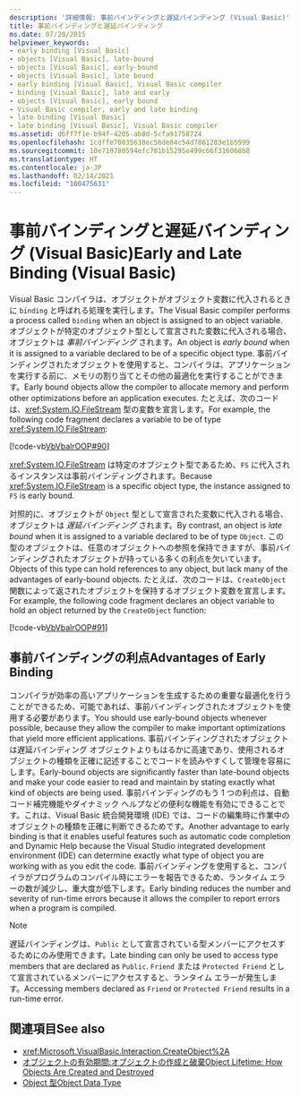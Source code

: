 ```yaml
---
description: '詳細情報: 事前バインディングと遅延バインディング (Visual Basic)'
title: 事前バインディングと遅延バインディング
ms.date: 07/20/2015
helpviewer_keywords:
- early binding [Visual Basic]
- objects [Visual Basic], late-bound
- objects [Visual Basic], early-bound
- objects [Visual Basic], late bound
- early binding [Visual Basic], Visual Basic compiler
- binding [Visual Basic], late and early
- objects [Visual Basic], early bound
- Visual Basic compiler, early and late binding
- late binding [Visual Basic]
- late binding [Visual Basic], Visual Basic compiler
ms.assetid: d6ff7f1e-b94f-4205-ab8d-5cfa91758724
ms.openlocfilehash: 1cdffe70035630ec56de04c54d7861283e1b5599
ms.sourcegitcommit: 10e719780594efc781b15295e499c66f316068b8
ms.translationtype: HT
ms.contentlocale: ja-JP
ms.lasthandoff: 02/14/2021
ms.locfileid: "100475631"
---
```

# <a name="early-and-late-binding-visual-basic"></a><span data-ttu-id="b2920-103">事前バインディングと遅延バインディング (Visual Basic)</span><span class="sxs-lookup"><span data-stu-id="b2920-103">Early and Late Binding (Visual Basic)</span></span>

<span data-ttu-id="b2920-104">Visual Basic コンパイラは、オブジェクトがオブジェクト変数に代入されるときに `binding` と呼ばれる処理を実行します。</span><span class="sxs-lookup"><span data-stu-id="b2920-104">The Visual Basic compiler performs a process called `binding` when an object is assigned to an object variable.</span></span> <span data-ttu-id="b2920-105">オブジェクトが特定のオブジェクト型として宣言された変数に代入される場合、オブジェクトは *事前バインディング* されます。</span><span class="sxs-lookup"><span data-stu-id="b2920-105">An object is *early bound* when it is assigned to a variable declared to be of a specific object type.</span></span> <span data-ttu-id="b2920-106">事前バインディングされたオブジェクトを使用すると、コンパイラは、アプリケーションを実行する前に、メモリの割り当てとその他の最適化を実行することができます。</span><span class="sxs-lookup"><span data-stu-id="b2920-106">Early bound objects allow the compiler to allocate memory and perform other optimizations before an application executes.</span></span> <span data-ttu-id="b2920-107">たとえば、次のコードは、<xref:System.IO.FileStream> 型の変数を宣言します。</span><span class="sxs-lookup"><span data-stu-id="b2920-107">For example, the following code fragment declares a variable to be of type <xref:System.IO.FileStream>:</span></span>  
  
 [!code-vb[VbVbalrOOP#90](~/samples/snippets/visualbasic/VS_Snippets_VBCSharp/VbVbalrOOP/VB/OOP.vb#90)]  
  
 <span data-ttu-id="b2920-108"><xref:System.IO.FileStream> は特定のオブジェクト型であるため、`FS` に代入されるインスタンスは事前バインディングされます。</span><span class="sxs-lookup"><span data-stu-id="b2920-108">Because <xref:System.IO.FileStream> is a specific object type, the instance assigned to `FS` is early bound.</span></span>  
  
 <span data-ttu-id="b2920-109">対照的に、オブジェクトが `Object` 型として宣言された変数に代入される場合、オブジェクトは *遅延バインディング* されます。</span><span class="sxs-lookup"><span data-stu-id="b2920-109">By contrast, an object is *late bound* when it is assigned to a variable declared to be of type `Object`.</span></span> <span data-ttu-id="b2920-110">この型のオブジェクトは、任意のオブジェクトへの参照を保持できますが、事前バインディングされたオブジェクトが持っている多くの利点を欠いています。</span><span class="sxs-lookup"><span data-stu-id="b2920-110">Objects of this type can hold references to any object, but lack many of the advantages of early-bound objects.</span></span> <span data-ttu-id="b2920-111">たとえば、次のコードは、`CreateObject` 関数によって返されたオブジェクトを保持するオブジェクト変数を宣言します。</span><span class="sxs-lookup"><span data-stu-id="b2920-111">For example, the following code fragment declares an object variable to hold an object returned by the `CreateObject` function:</span></span>  
  
 [!code-vb[VbVbalrOOP#91](~/samples/snippets/visualbasic/VS_Snippets_VBCSharp/VbVbalrOOP/VB/LateBinding.vb#91)]  
  
## <a name="advantages-of-early-binding"></a><span data-ttu-id="b2920-112">事前バインディングの利点</span><span class="sxs-lookup"><span data-stu-id="b2920-112">Advantages of Early Binding</span></span>  

 <span data-ttu-id="b2920-113">コンパイラが効率の高いアプリケーションを生成するための重要な最適化を行うことができるため、可能であれば、事前バインディングされたオブジェクトを使用する必要があります。</span><span class="sxs-lookup"><span data-stu-id="b2920-113">You should use early-bound objects whenever possible, because they allow the compiler to make important optimizations that yield more efficient applications.</span></span> <span data-ttu-id="b2920-114">事前バインディングされたオブジェクトは遅延バインディング オブジェクトよりもはるかに高速であり、使用されるオブジェクトの種類を正確に記述することでコードを読みやすくして管理を容易にします。</span><span class="sxs-lookup"><span data-stu-id="b2920-114">Early-bound objects are significantly faster than late-bound objects and make your code easier to read and maintain by stating exactly what kind of objects are being used.</span></span> <span data-ttu-id="b2920-115">事前バインディングのもう 1 つの利点は、自動コード補完機能やダイナミック ヘルプなどの便利な機能を有効にできることです。これは、Visual Basic 統合開発環境 (IDE) では、コードの編集時に作業中のオブジェクトの種類を正確に判断できるためです。</span><span class="sxs-lookup"><span data-stu-id="b2920-115">Another advantage to early binding is that it enables useful features such as automatic code completion and Dynamic Help because the Visual Studio integrated development environment (IDE) can determine exactly what type of object you are working with as you edit the code.</span></span> <span data-ttu-id="b2920-116">事前バインディングを使用すると、コンパイラがプログラムのコンパイル時にエラーを報告できるため、ランタイム エラーの数が減少し、重大度が低下します。</span><span class="sxs-lookup"><span data-stu-id="b2920-116">Early binding reduces the number and severity of run-time errors because it allows the compiler to report errors when a program is compiled.</span></span>  
  
> [!NOTE]
> <span data-ttu-id="b2920-117">遅延バインディングは、`Public` として宣言されている型メンバーにアクセスするためにのみ使用できます。</span><span class="sxs-lookup"><span data-stu-id="b2920-117">Late binding can only be used to access type members that are declared as `Public`.</span></span> <span data-ttu-id="b2920-118">`Friend` または `Protected Friend` として宣言されているメンバーにアクセスすると、ランタイム エラーが発生します。</span><span class="sxs-lookup"><span data-stu-id="b2920-118">Accessing members declared as `Friend` or `Protected Friend` results in a run-time error.</span></span>  
  
## <a name="see-also"></a><span data-ttu-id="b2920-119">関連項目</span><span class="sxs-lookup"><span data-stu-id="b2920-119">See also</span></span>

- <xref:Microsoft.VisualBasic.Interaction.CreateObject%2A>
- [<span data-ttu-id="b2920-120">オブジェクトの有効期間:オブジェクトの作成と破棄</span><span class="sxs-lookup"><span data-stu-id="b2920-120">Object Lifetime: How Objects Are Created and Destroyed</span></span>](../objects-and-classes/object-lifetime-how-objects-are-created-and-destroyed.md)
- [<span data-ttu-id="b2920-121">Object 型</span><span class="sxs-lookup"><span data-stu-id="b2920-121">Object Data Type</span></span>](../../../language-reference/data-types/object-data-type.md)
